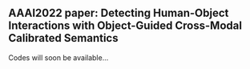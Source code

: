 ## AAAI2022 paper: Detecting Human-Object Interactions with Object-Guided Cross-Modal Calibrated Semantics
Codes will soon be available...
